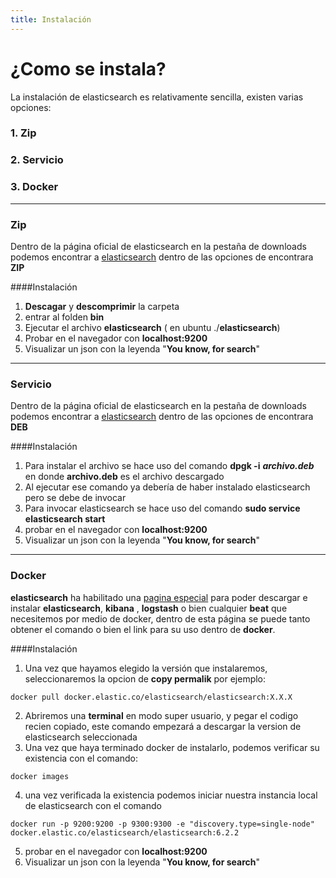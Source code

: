```yaml
---
title: Instalación
---
```

# ¿Como se instala?

La instalación de elasticsearch es relativamente sencilla, existen varias opciones:

### 1. Zip
### 2. Servicio
### 3. Docker

***

### Zip

Dentro de la página oficial de elasticsearch en la pestaña de downloads podemos encontrar a [elasticsearch](https://www.elastic.co/downloads/elasticsearch)
dentro de las opciones de encontrara **ZIP**

####Instalación

 1. **Descagar** y **descomprimir** la carpeta
 2. entrar al folden **bin**
 3. Ejecutar el archivo **elasticsearch** ( en ubuntu ./**elasticsearch**)
 4. Probar en el navegador con **localhost:9200** 
 5. Visualizar un json con la leyenda "**You know, for search**"

***

### Servicio

Dentro de la página oficial de elasticsearch en la pestaña de downloads podemos encontrar a [elasticsearch](https://www.elastic.co/downloads/elasticsearch)
dentro de las opciones de encontrara **DEB**

####Instalación

 1. Para instalar el archivo se hace uso del comando **dpgk -i** ***archivo.deb*** en donde **archivo.deb** es el archivo descargado
 2. Al ejecutar ese comando ya debería de haber instalado elasticsearch pero se debe de  invocar
 3. Para invocar elasticsearch se hace uso del comando **sudo service elasticsearch start**
 4. probar en el navegador con **localhost:9200** 
 5. Visualizar un json con la leyenda "**You know, for search**"

***

### Docker

**elasticsearch** ha habilitado una [pagina especial](https://www.docker.elastic.co/) para poder descargar e instalar **elasticsearch**, **kibana** , **logstash** o bien cualquier **beat** que necesitemos por medio de docker, dentro de esta página se puede tanto obtener el comando o bien el link para su uso dentro de **docker**.

####Instalación
1. Una vez que hayamos elegido la versión que instalaremos, seleccionaremos la opcion de **copy permalik** por ejemplo:
```
docker pull docker.elastic.co/elasticsearch/elasticsearch:X.X.X
```
2. Abriremos una **terminal** en modo super usuario, y pegar el codigo recien copiado, este comando empezará a descargar la version de elasticsearch seleccionada
3. Una vez que haya terminado docker de instalarlo, podemos verificar su existencia con el comando:
```
docker images 
```
4. una vez verificada la existencia podemos iniciar nuestra instancia local de elasticsearch con el comando
```
docker run -p 9200:9200 -p 9300:9300 -e "discovery.type=single-node" docker.elastic.co/elasticsearch/elasticsearch:6.2.2
```
5. probar en el navegador con **localhost:9200** 
6. Visualizar un json con la leyenda "**You know, for search**"
